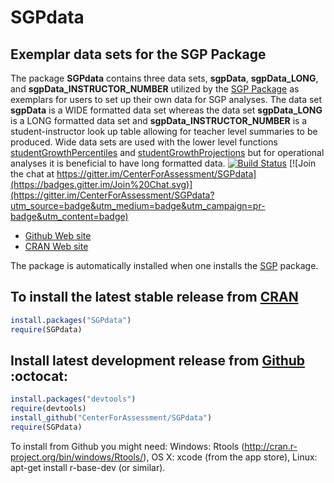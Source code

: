 SGPdata 
===

Exemplar data sets for the SGP Package
-----------------------------------------------------------------------

The package **SGPdata** contains three data sets, **sgpData**,  **sgpData\_LONG**, and **sgpData_INSTRUCTOR_NUMBER** utilized by the 
[SGP Package](https://github.com/CenterForAssessment/SGP/) as exemplars for users to set up their own data for SGP analyses.  The data set **sgpData** is a WIDE formatted data set 
whereas the data set **sgpData\_LONG** is a LONG formatted data set and **sgpData_INSTRUCTOR_NUMBER** is a student-instructor look up table allowing for teacher level summaries
to be produced. Wide data sets are used with the lower level functions [studentGrowthPercentiles](https://github.com/CenterForAssessment/SGP/blob/master/R/studentGrowthPercentiles.R) and 
[studentGrowthProjections](https://github.com/CenterForAssessment/SGP/blob/master/R/studentGrowthProjections.R) but for operational analyses it is beneficial to have long formatted data. [![Build Status](https://travis-ci.org/CenterForAssessment/SGPdata.svg?branch=master)](https://travis-ci.org/CenterForAssessment/SGPdata) [![Join the chat at https://gitter.im/CenterForAssessment/SGPdata](https://badges.gitter.im/Join%20Chat.svg)](https://gitter.im/CenterForAssessment/SGPdata?utm_source=badge&utm_medium=badge&utm_campaign=pr-badge&utm_content=badge)

* [Github Web site](https://github.com/CenterForAssessment/SGPdata/)
* [CRAN Web site](http://cran.r-project.org/package=SGPdata)

The package is automatically installed when one installs the [SGP](https://github.com/CenterForAssessment/SGP/) package.

To install the latest stable release from [CRAN](http://cran.r-project.org/package=SGPdata)
---------------------------

```R
install.packages("SGPdata")
require(SGPdata)
```



Install latest development release from [Github](https://github.com/CenterForAssessment/SGPdata/) :octocat:
----------------------------------------------

```R 
install.packages("devtools")
require(devtools)
install_github("CenterForAssessment/SGPdata")
require(SGPdata)
```

To install from Github you might need: Windows: Rtools (http://cran.r-project.org/bin/windows/Rtools/), OS X: xcode (from the app store),
Linux: apt-get install r-base-dev (or similar).
